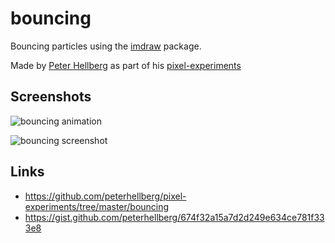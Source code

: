 # bouncing

Bouncing particles using the [imdraw](https://godoc.org/github.com/gopxl/pixel/v2/ext/imdraw) package.

Made by [Peter Hellberg](https://github.com/peterhellberg/) as part of his [pixel-experiments](https://github.com/peterhellberg/pixel-experiments)

## Screenshots

![bouncing animation](https://user-images.githubusercontent.com/565124/32401910-7cd87fb2-c119-11e7-8121-7fb46e5e11a8.gif)

![bouncing screenshot](screenshot.png)

## Links

 - https://github.com/peterhellberg/pixel-experiments/tree/master/bouncing
 - https://gist.github.com/peterhellberg/674f32a15a7d2d249e634ce781f333e8

